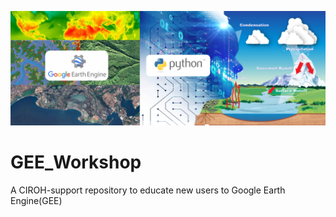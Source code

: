 ![GEE_ML](./GEE_ML_Workflow/Images/GEE_ML_Hydrological_Cycle.jpg)

# GEE_Workshop
A CIROH-support repository to educate new users to Google Earth Engine(GEE)
